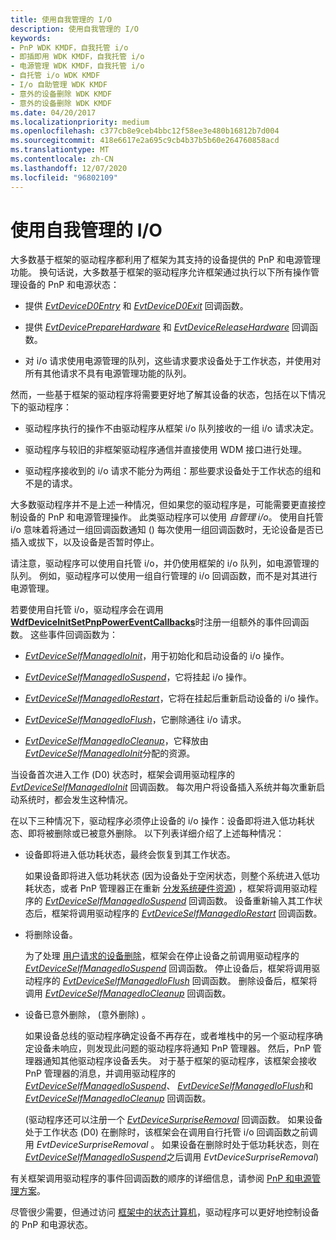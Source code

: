 ```yaml
---
title: 使用自我管理的 I/O
description: 使用自我管理的 I/O
keywords:
- PnP WDK KMDF，自我托管 i/o
- 即插即用 WDK KMDF，自我托管 i/o
- 电源管理 WDK KMDF，自我托管 i/o
- 自托管 i/o WDK KMDF
- I/o 自助管理 WDK KMDF
- 意外的设备删除 WDK KMDF
- 意外的设备删除 WDK KMDF
ms.date: 04/20/2017
ms.localizationpriority: medium
ms.openlocfilehash: c377cb8e9ceb4bbc12f58ee3e480b16812b7d004
ms.sourcegitcommit: 418e6617e2a695c9cb4b37b5b60e264760858acd
ms.translationtype: MT
ms.contentlocale: zh-CN
ms.lasthandoff: 12/07/2020
ms.locfileid: "96802109"
---
```

# <a name="using-self-managed-io"></a>使用自我管理的 I/O


大多数基于框架的驱动程序都利用了框架为其支持的设备提供的 PnP 和电源管理功能。 换句话说，大多数基于框架的驱动程序允许框架通过执行以下所有操作管理设备的 PnP 和电源状态：

-   提供 [*EvtDeviceD0Entry*](/windows-hardware/drivers/ddi/wdfdevice/nc-wdfdevice-evt_wdf_device_d0_entry) 和 [*EvtDeviceD0Exit*](/windows-hardware/drivers/ddi/wdfdevice/nc-wdfdevice-evt_wdf_device_d0_exit) 回调函数。

-   提供 [*EvtDevicePrepareHardware*](/windows-hardware/drivers/ddi/wdfdevice/nc-wdfdevice-evt_wdf_device_prepare_hardware) 和 [*EvtDeviceReleaseHardware*](/windows-hardware/drivers/ddi/wdfdevice/nc-wdfdevice-evt_wdf_device_release_hardware) 回调函数。

-   对 i/o 请求使用电源管理的队列，这些请求要求设备处于工作状态，并使用对所有其他请求不具有电源管理功能的队列。

然而，一些基于框架的驱动程序将需要更好地了解其设备的状态，包括在以下情况下的驱动程序：

-   驱动程序执行的操作不由驱动程序从框架 i/o 队列接收的一组 i/o 请求决定。

-   驱动程序与较旧的非框架驱动程序通信并直接使用 WDM 接口进行处理。

-   驱动程序接收到的 i/o 请求不能分为两组：那些要求设备处于工作状态的组和不是的请求。

大多数驱动程序并不是上述一种情况，但如果您的驱动程序是，可能需要更直接控制设备的 PnP 和电源管理操作。 此类驱动程序可以使用 *自管理 i/o*。 使用自托管 i/o 意味着将通过一组回调函数通知 () 每次使用一组回调函数时，无论设备是否已插入或拔下，以及设备是否暂时停止。

请注意，驱动程序可以使用自托管 i/o，并仍使用框架的 i/o 队列，如电源管理的队列。 例如，驱动程序可以使用一组自行管理的 i/o 回调函数，而不是对其进行电源管理。

若要使用自托管 i/o，驱动程序会在调用 [**WdfDeviceInitSetPnpPowerEventCallbacks**](/windows-hardware/drivers/ddi/wdfdevice/nf-wdfdevice-wdfdeviceinitsetpnppowereventcallbacks)时注册一组额外的事件回调函数。 这些事件回调函数为：

-   [*EvtDeviceSelfManagedIoInit*](/windows-hardware/drivers/ddi/wdfdevice/nc-wdfdevice-evt_wdf_device_self_managed_io_init)，用于初始化和启动设备的 i/o 操作。

-   [*EvtDeviceSelfManagedIoSuspend*](/windows-hardware/drivers/ddi/wdfdevice/nc-wdfdevice-evt_wdf_device_self_managed_io_suspend)，它将挂起 i/o 操作。

-   [*EvtDeviceSelfManagedIoRestart*](/windows-hardware/drivers/ddi/wdfdevice/nc-wdfdevice-evt_wdf_device_self_managed_io_restart)，它将在挂起后重新启动设备的 i/o 操作。

-   [*EvtDeviceSelfManagedIoFlush*](/windows-hardware/drivers/ddi/wdfdevice/nc-wdfdevice-evt_wdf_device_self_managed_io_flush)，它删除通往 i/o 请求。

-   [*EvtDeviceSelfManagedIoCleanup*](/windows-hardware/drivers/ddi/wdfdevice/nc-wdfdevice-evt_wdf_device_self_managed_io_cleanup)，它释放由 [*EvtDeviceSelfManagedIoInit*](/windows-hardware/drivers/ddi/wdfdevice/nc-wdfdevice-evt_wdf_device_self_managed_io_init)分配的资源。

当设备首次进入工作 (D0) 状态时，框架会调用驱动程序的 [*EvtDeviceSelfManagedIoInit*](/windows-hardware/drivers/ddi/wdfdevice/nc-wdfdevice-evt_wdf_device_self_managed_io_init) 回调函数。 每次用户将设备插入系统并每次重新启动系统时，都会发生这种情况。

在以下三种情况下，驱动程序必须停止设备的 i/o 操作：设备即将进入低功耗状态、即将被删除或已被意外删除。 以下列表详细介绍了上述每种情况：

-   设备即将进入低功耗状态，最终会恢复到其工作状态。

    如果设备即将进入低功耗状态 (因为设备处于空闲状态，则整个系统进入低功耗状态，或者 PnP 管理器正在重新 [分发系统硬件资源](handling-requests-to-stop-a-device.md#redistributing-resources)) ，框架将调用驱动程序的 [*EvtDeviceSelfManagedIoSuspend*](/windows-hardware/drivers/ddi/wdfdevice/nc-wdfdevice-evt_wdf_device_self_managed_io_suspend) 回调函数。 设备重新输入其工作状态后，框架将调用驱动程序的 [*EvtDeviceSelfManagedIoRestart*](/windows-hardware/drivers/ddi/wdfdevice/nc-wdfdevice-evt_wdf_device_self_managed_io_restart) 回调函数。

-   将删除设备。

    为了处理 [用户请求的设备删除](handling-requests-to-stop-a-device.md#a-user-removes-or-disables-a-device)，框架会在停止设备之前调用驱动程序的 [*EvtDeviceSelfManagedIoSuspend*](/windows-hardware/drivers/ddi/wdfdevice/nc-wdfdevice-evt_wdf_device_self_managed_io_suspend) 回调函数。 停止设备后，框架将调用驱动程序的 [*EvtDeviceSelfManagedIoFlush*](/windows-hardware/drivers/ddi/wdfdevice/nc-wdfdevice-evt_wdf_device_self_managed_io_flush) 回调函数。 删除设备后，框架将调用 [*EvtDeviceSelfManagedIoCleanup*](/windows-hardware/drivers/ddi/wdfdevice/nc-wdfdevice-evt_wdf_device_self_managed_io_cleanup) 回调函数。

-   设备已意外删除， (意外删除) 。

    如果设备总线的驱动程序确定设备不再存在，或者堆栈中的另一个驱动程序确定设备未响应，则发现此问题的驱动程序将通知 PnP 管理器。 然后，PnP 管理器通知其他驱动程序设备丢失。 对于基于框架的驱动程序，该框架会接收 PnP 管理器的消息，并调用驱动程序的 [*EvtDeviceSelfManagedIoSuspend*](/windows-hardware/drivers/ddi/wdfdevice/nc-wdfdevice-evt_wdf_device_self_managed_io_suspend)、 [*EvtDeviceSelfManagedIoFlush*](/windows-hardware/drivers/ddi/wdfdevice/nc-wdfdevice-evt_wdf_device_self_managed_io_flush)和 [*EvtDeviceSelfManagedIoCleanup*](/windows-hardware/drivers/ddi/wdfdevice/nc-wdfdevice-evt_wdf_device_self_managed_io_cleanup) 回调函数。

     (驱动程序还可以注册一个 [*EvtDeviceSurpriseRemoval*](/windows-hardware/drivers/ddi/wdfdevice/nc-wdfdevice-evt_wdf_device_surprise_removal) 回调函数。 如果设备处于工作状态 (D0) 在删除时，该框架会在调用自行托管 i/o 回调函数之前调用 *EvtDeviceSurpriseRemoval* 。 如果设备在删除时处于低功耗状态，则在 [*EvtDeviceSelfManagedIoSuspend*](/windows-hardware/drivers/ddi/wdfdevice/nc-wdfdevice-evt_wdf_device_self_managed_io_suspend)之后调用 *EvtDeviceSurpriseRemoval*) 

有关框架调用驱动程序的事件回调函数的顺序的详细信息，请参阅 [PnP 和电源管理方案](pnp-and-power-management-scenarios.md)。

尽管很少需要，但通过访问 [框架中的状态计算机](state-machines-in-the-framework.md)，驱动程序可以更好地控制设备的 PnP 和电源状态。

 

